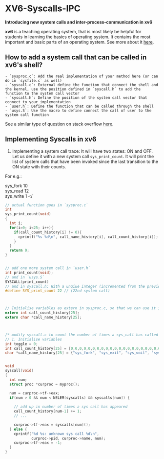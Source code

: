 # XV6-Syscalls-IPC

**Introducing new system calls and inter-process-communication in xv6**

**xv6** is a teaching operating system, that is most likely be helpful for students in learning the basics of operating system. It contains the most important and basic parts of an operating system. See more about it [here](https://pdos.csail.mit.edu/6.828/2012/xv6.html).

## How to add a system call that can be called in xv6's shell?
	- `sysproc.c`: Add the real implementation of your method here (or can do in `sysfile.c` as well)
	- `syscall.c`: External define the function that connect the shell and the kernel, use the position defined in `syscall.h` to add the function to the system call vector
	- `syscall.h`: Define the position of the system call vector that connect to your implementation
	- `user.h`: Define the function that can be called through the shell
	- `usys.S`: Use the macro to define connect the call of user to the system call function

See a similar type of question on stack overflow [here](https://stackoverflow.com/questions/8021774/how-do-i-add-a-system-call-utility-in-xv6).

## Implementing Syscalls in xv6

1. Implementing a system call trace: It will have two states: ON and OFF. Let us define it with a new system call `sys_print_count`. It will print the list of system calls that have been invoked since the last transition to the ON state with their counts.

For e.g.:

sys_fork 10 </br>
sys_read 12 </br>
sys_write 1 </


```C
// actual function goes in `sysproc.c`
int
sys_print_count(void)
{
  int i;
  for(i=0; i<25; i++){
    if(call_count_history[i] != 0){
      cprintf("%s %d\n", call_name_history[i], call_count_history[i]);
    }
  }
  return 0;
}


// add one more system call in `user.h`
int print_count(void);
// and in `usys.S`
SYSCALL(print_count)
// and in syscall.h: With a unqiue integer (incremented from the previous one)
#define SYS_print_count 22 // (22nd system call)



// Initialise variables as extern in sysproc.c, so that we can use it inter-file
extern int call_count_history[25];
extern char *call_name_history[25];



/* modify syscall.c to count the number of times a sys_call has called */
// 1. Initialise variables
int toggle = 0;
int call_count_history[25] = {0,0,0,0,0,0,0,0,0,0,0,0,0,0,0,0,0,0,0,0,0,0,0,0,0};
char *call_name_history[25] = {"sys_fork", "sys_exit", "sys_wait", "sys_pipe", "sys_read", "sys_kill", "sys_exec", "sys_fstat", "sys_chdir", "sys_dup", "sys_getpid", "sys_sbrk", "sys_sleep", "sys_uptime", "sys_open", "sys_write", "sys_mknod", "sys_unlink", "sys_link", "sys_mkdir", "sys_close", "sys_print_count"};


void
syscall(void)
{
  int num;
  struct proc *curproc = myproc();

  num = curproc->tf->eax;
  if(num > 0 && num < NELEM(syscalls) && syscalls[num]) {
  
    // add up in number of times a sys call has appeared
    call_count_history[num-1] += 1;
	// ...

    curproc->tf->eax = syscalls[num]();
  } else {
    cprintf("%d %s: unknown sys call %d\n",
            curproc->pid, curproc->name, num);
    curproc->tf->eax = -1;
  }
}


```

